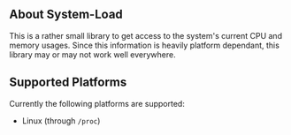 ## About System-Load
This is a rather small library to get access to the system's current CPU and memory usages. Since this information is heavily platform dependant, this library may or may not work well everywhere.

## Supported Platforms
Currently the following platforms are supported:

* Linux (through `/proc`)

